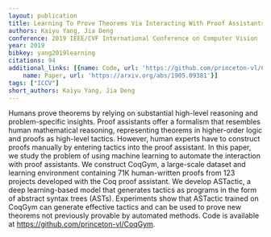```yaml
---
layout: publication
title: Learning To Prove Theorems Via Interacting With Proof Assistants
authors: Kaiyu Yang, Jia Deng
conference: 2019 IEEE/CVF International Conference on Computer Vision (ICCV)
year: 2019
bibkey: yang2019learning
citations: 94
additional_links: [{name: Code, url: 'https://github.com/princeton-vl/CoqGym'}, {
    name: Paper, url: 'https://arxiv.org/abs/1905.09381'}]
tags: ["ICCV"]
short_authors: Kaiyu Yang, Jia Deng
---
```

Humans prove theorems by relying on substantial high-level reasoning and
problem-specific insights. Proof assistants offer a formalism that resembles
human mathematical reasoning, representing theorems in higher-order logic and
proofs as high-level tactics. However, human experts have to construct proofs
manually by entering tactics into the proof assistant. In this paper, we study
the problem of using machine learning to automate the interaction with proof
assistants. We construct CoqGym, a large-scale dataset and learning environment
containing 71K human-written proofs from 123 projects developed with the Coq
proof assistant. We develop ASTactic, a deep learning-based model that
generates tactics as programs in the form of abstract syntax trees (ASTs).
Experiments show that ASTactic trained on CoqGym can generate effective tactics
and can be used to prove new theorems not previously provable by automated
methods. Code is available at https://github.com/princeton-vl/CoqGym.